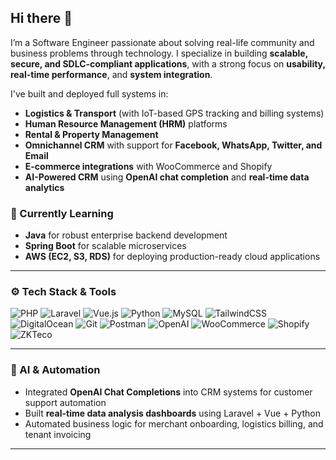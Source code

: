 ## Hi there 👋

I’m a Software Engineer passionate about solving real-life community and business problems through technology. I specialize in building **scalable, secure, and SDLC-compliant applications**, with a strong focus on **usability, real-time performance**, and **system integration**.

I've built and deployed full systems in:
- **Logistics & Transport** (with IoT-based GPS tracking and billing systems)
- **Human Resource Management (HRM)** platforms
- **Rental & Property Management**
- **Omnichannel CRM** with support for **Facebook, WhatsApp, Twitter, and Email**
- **E-commerce integrations** with WooCommerce and Shopify
- **AI-Powered CRM** using **OpenAI chat completion** and **real-time data analytics**



### 🎯 Currently Learning
- **Java** for robust enterprise backend development  
- **Spring Boot** for scalable microservices  
- **AWS (EC2, S3, RDS)** for deploying production-ready cloud applications  

---

### ⚙️ Tech Stack & Tools

![PHP](https://img.shields.io/badge/PHP-777BB4?style=for-the-badge&logo=php&logoColor=white)
![Laravel](https://img.shields.io/badge/Laravel-FF2D20?style=for-the-badge&logo=laravel&logoColor=white)
![Vue.js](https://img.shields.io/badge/Vue.js-35495E?style=for-the-badge&logo=vue.js&logoColor=4FC08D)
![Python](https://img.shields.io/badge/Python-3776AB?style=for-the-badge&logo=python&logoColor=white)
![MySQL](https://img.shields.io/badge/MySQL-4479A1?style=for-the-badge&logo=mysql&logoColor=white)
![TailwindCSS](https://img.shields.io/badge/Tailwind_CSS-06B6D4?style=for-the-badge&logo=tailwind-css&logoColor=white)
![DigitalOcean](https://img.shields.io/badge/DigitalOcean-0080FF?style=for-the-badge&logo=digitalocean&logoColor=white)
![Git](https://img.shields.io/badge/Git-F05032?style=for-the-badge&logo=git&logoColor=white)
![Postman](https://img.shields.io/badge/Postman-FF6C37?style=for-the-badge&logo=postman&logoColor=white)
![OpenAI](https://img.shields.io/badge/OpenAI-412991?style=for-the-badge&logo=openai&logoColor=white)
![WooCommerce](https://img.shields.io/badge/WooCommerce-96588a?style=for-the-badge&logo=woocommerce&logoColor=white)
![Shopify](https://img.shields.io/badge/Shopify-7AB55C?style=for-the-badge&logo=shopify&logoColor=white)
![ZKTeco](https://img.shields.io/badge/ZKTeco-009c3c?style=for-the-badge&logo=raspberrypi&logoColor=white)

---

### 🧠 AI & Automation
- Integrated **OpenAI Chat Completions** into CRM systems for customer support automation  
- Built **real-time data analysis dashboards** using Laravel + Vue + Python  
- Automated business logic for merchant onboarding, logistics billing, and tenant invoicing  

---

